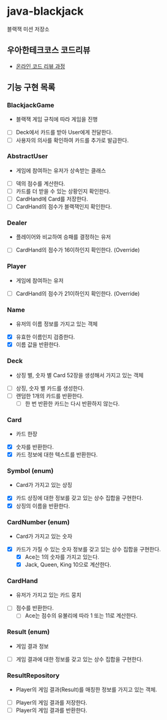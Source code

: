 # java-blackjack

블랙잭 미션 저장소

## 우아한테크코스 코드리뷰

- [온라인 코드 리뷰 과정](https://github.com/woowacourse/woowacourse-docs/blob/master/maincourse/README.md)


## 기능 구현 목록

### BlackjackGame
- 블랙잭 게임 규칙에 따라 게임을 진행
- [ ] Deck에서 카드를 받아 User에게 전달한다.
- [ ] 사용자의 의사를 확인하여 카드를 추가로 발급한다.

### AbstractUser
- 게임에 참여하는 유저가 상속받는 클래스
- [ ] 덱의 점수를 계산한다.
- [ ] 카드를 더 받을 수 있는 상황인지 확인한다.
- [ ] CardHand에 Card를 저장한다.
- [ ] CardHand의 점수가 블랙잭인지 확인한다.

### Dealer
- 플레이어와 비교하여 승패를 결정하는 유저
- [ ] CardHand의 점수가 16이하인지 확인한다. (Override)

### Player
- 게임에 참여하는 유저
- [ ] CardHand의 점수가 21이하인지 확인한다. (Override)

### Name
- 유저의 이름 정보를 가지고 있는 객체
- [x] 유효한 이름인지 검증한다.
- [x] 이름 값을 반환한다.

### Deck
- 상징 별, 숫자 별 Card 52장을 생성해서 가지고 있는 객체
- [ ] 상징, 숫자 별 카드를 생성한다.
- [ ] 랜덤한 1개의 카드를 반환한다.
  - [ ] 한 번 반환한 카드는 다시 반환하지 않는다.

### Card
- 카드 한장
- [x] 숫자를 반환한다.
- [x] 카드 정보에 대한 텍스트를 반환한다.

### Symbol (enum)
- Card가 가지고 있는 상징
- [x] 카드 상징에 대한 정보를 갖고 있는 상수 집합을 구현한다.
- [x] 상징의 이름을 반환한다.

### CardNumber (enum)
- Card가 가지고 있는 숫자
- [x] 카드가 가질 수 있는 숫자 정보를 갖고 있는 상수 집합을 구현한다.
  - [x] Ace는 1의 숫자를 가지고 있는다.
  - [x] Jack, Queen, King 10으로 계산한다.

### CardHand
- 유저가 가지고 있는 카드 뭉치
- [ ] 점수를 반환한다.
  - [ ] Ace는 점수의 유불리에 따라 1 또는 11로 계산한다.

### Result (enum)
- 게임 결과 정보
- [ ] 게임 결과에 대한 정보를 갖고 있는 상수 집합을 구현한다.

### ResultRepository
- Player의 게임 결과(Result)를 매칭한 정보를 가지고 있는 객체.
- [ ] Player의 게임 결과를 저장한다.
- [ ] Player의 게임 결과를 반환한다.
